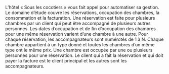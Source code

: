 L’hôtel « Sous les cocotiers » vous fait appel pour automatiser sa gestion. Le domaine d’étude couvre les réservations, occupation des chambres, la consommation et la facturation.
Une réservation est faite pour plusieurs chambres par un client qui peut être accompagné de plusieurs autres personnes. 
Les dates d’occupation et de fin d’occupation des chambres pour une même réservation varient d’une chambre à une autre.
Pour chaque réservation, les accompagnateurs sont numérotés de 1 à N.
Chaque chambre appartient à un type donné et toutes les chambres d’un même type ont le même prix. 
Une chambre est occupée par une ou plusieurs personnes pour une réservation. 
Le client qui a fait la réservation et qui doit payer la facture est le client principal et les autres sont les accompagnateurs. 
